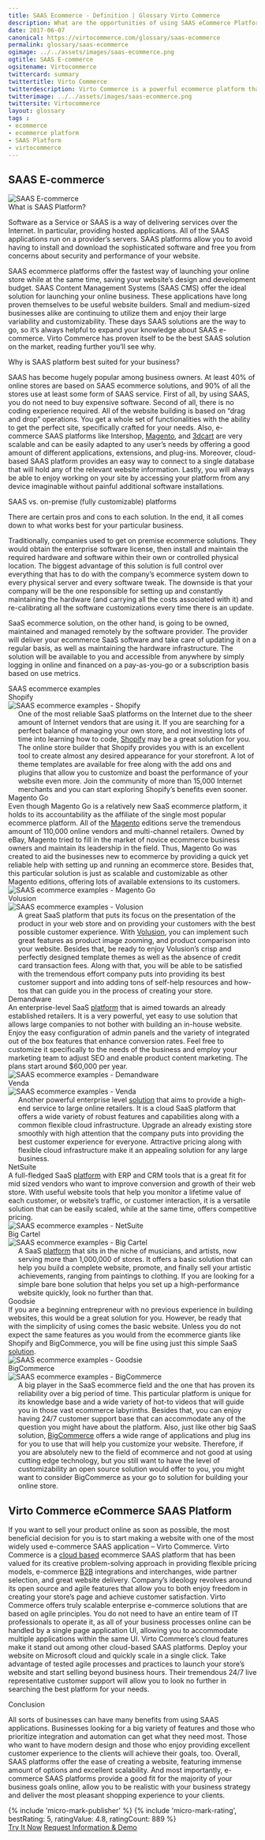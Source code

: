 ```yaml
--- 
title: SAAS Ecommerce - Definition | Glossary Virto Commerce
description: What are the opportunities of using SAAS eCommerce Platforms? Learn more in our ecommerce SAAS article.
date: 2017-06-07 
canonical: https://virtocommerce.com/glossary/saas-ecommerce
permalink: glossary/saas-ecommerce
ogimage: ../../assets/images/saas-ecommerce.png
ogtitle: SAAS E-commerce
ogsitename: Virtocommerce
twittercard: summary
twittertitle: Virto Commerce
twitterdescription: Virto Commerce is a powerful ecommerce platform that includes everything you need to create an online store and sell online. Try it free with Free Community License
twitterimage: ../../assets/images/saas-ecommerce.png
twittersite: Virtocommerce
layout: glossary
tags : 
- ecommerce
- ecommerce platform
- SAAS Platform
- virtocommerce 
---
```

<section itemscope itemtype="http://schema.org/Article">
    <meta itemprop="author" content="Virtocommerce">
    <meta itemprop="datePublished" content="2017-09-06">
    <meta itemprop="dateModified" content="2018-02-22">
    <div itemprop="articleBody" class="business-cnt">
        <div itemprop="mainEntityOfPage" class="head __cart">
            <h1 itemprop="headline" class="title">SAAS E-commerce</h1>
        </div>
        <span itemprop="image" itemscope itemtype="https://schema.org/ImageObject">
            <img itemprop="url contentUrl" alt="SAAS E-commerce" src="assets/images/saas-ecommerce.png" />
            <meta itemprop="width" content="500">
            <meta itemprop="height" content="334">
        </span>
        <div class="section-title">What is SAAS Platform?</div>
        <p class="text">
            Software as a Service or SAAS is a way of delivering services over the Internet. In particular, providing hosted applications. All of the SAAS applications run on a provider’s servers. SAAS platforms allow you to avoid having to install and download the sophisticated software and free you from concerns about security and performance of your website.
        </p>
        <p class="text">
            SAAS ecommerce platforms offer the fastest way of launching your online store while at the same time, saving your website’s design and development budget. SAAS Content Management Systems (SAAS CMS) offer the ideal solution for launching your online business. These applications have long proven themselves to be useful website builders. Small and medium-sized businesses alike are continuing to utilize them and enjoy their large variability and customizability. These days SAAS solutions are the way to go, so it’s always helpful to expand your knowledge about SAAS e-commerce. Virto Commerce has proven itself to be the best SAAS solution on the market, reading further you’ll see why.
        </p>
        <div class="section-title">Why is SAAS platform best suited for your business?</div>
        <p class="text">
            SAAS has become hugely popular among business owners. At least 40% of online stores are based on SAAS ecommerce solutions, and 90% of all the stores use at least some form of SAAS service. First of all, by using SAAS, you do not need to buy expensive software. Second of all, there is no coding experience required. All of the website building is based on “drag and drop” operations. You get a whole set of functionalities with the ability to get the perfect site, specifically crafted for your needs. Also, e-commerce SAAS platforms like Intershop, <a href="{{ '/glossary/magento-alternatives' | absolute_url }}">Magento</a>, and <a href="{{ '/glossary/3dcart-alternatives' | absolute_url }}">3dcart</a> are very scalable and can be easily adapted to any user’s needs by offering a good amount of different applications, extensions, and plug-ins. Moreover, cloud-based SAAS platform provides an easy way to connect to a single database that will hold any of the relevant website information. Lastly, you will always be able to enjoy working on your site by accessing your platform from any device imaginable without painful additional software installations.
        </p>
        <div class="section-title">SAAS vs. on-premise (fully customizable) platforms</div>
        <p class="text">
            There are certain pros and cons to each solution. In the end, it all comes down to what works best for your particular business.
        </p>
        <p class="text">
            Traditionally, companies used to get on premise ecommerce solutions. They would obtain the enterprise software license, then install and maintain the required hardware and software within their own or controlled physical location. The biggest advantage of this solution is full control over everything that has to do with the company’s ecommerce system down to every physical server and every software tweak. The downside is that your company will be the one responsible for setting up and constantly maintaining the hardware (and carrying all the costs associated with it) and re-calibrating all the software customizations every time there is an update.
        </p>
        <p class="text">
            SaaS ecommerce solution, on the other hand, is going to be owned, maintained and managed remotely by the software provider. The provider will deliver your ecommerce SaaS software and take care of updating it on a regular basis, as well as maintaining the hardware infrastructure. The solution will be available to you and accessible from anywhere by simply logging in online and financed on a pay-as-you-go or a subscription basis based on use metrics.
        </p>
        <div class="section-title">SAAS ecommerce examples</div>
        <div class="section-title-h4">Shopify</div>
        <div class="row">
            <div class="col-md-4">
                <img alt="SAAS ecommerce examples - Shopify" src="assets/images/screen-shopify.jpg" />
            </div>
            <div class="col-md text" style="margin-top: 0; padding-left: 20px;">
                One of the most reliable SaaS platforms on the Internet due to the sheer amount of Internet vendors that are using it. If you are searching for a perfect balance of managing your own store, and not investing lots of time into learning how to code, <a href="{{ '/glossary/shopify-alternatives' | absolute_url }}">Shopify</a> may be a great solution for you. The online store builder that Shopify provides you with is an excellent tool to create almost any desired appearance for your storefront. A lot of theme templates are available for free along with the add ons and plugins that allow you to customize and boast the performance of your website even more. Join the community of more than 15,000 Internet merchants and you can start exploring Shopify’s benefits even sooner.
            </div>
        </div>
        <div class="section-title-h4">Magento Go</div>
        <div class="row">
            <div class="col-md text">
                Even though Magento Go is a relatively new SaaS ecommerce platform, it holds to its accountability as the affiliate of the single most popular ecommerce platform. All of the <a href="{{ '/glossary/magento-alternatives' | absolute_url }}">Magento</a> editions serve the tremendous amount of 110,000 online vendors and multi-channel retailers. Owned by eBay, Magento tried to fill in the market of novice ecommerce business owners and maintain its leadership in the field. Thus, Magento Go was created to aid the businesses new to ecommerce by providing a quick yet reliable help with setting up and running an ecommerce store. Besides that, this particular solution is just as scalable and customizable as other Magento editions, offering lots of available extensions to its customers.
            </div>
            <div class="col-md-4">
                <img alt="SAAS ecommerce examples - Magento Go" src="assets/images/magento-1.jpg" />
            </div>
        </div>
        <div class="section-title-h4">Volusion</div>
        <div class="row">
            <div class="col-md-4">
                <img alt="SAAS ecommerce examples - Volusion" src="assets/images/volusion.jpg" />
            </div>
            <div class="col-md text" style="margin-top: 0; padding-left: 20px;">
                A great SaaS platform that puts its focus on the presentation of the product in your web store and on providing your customers with the best possible customer experience. With <a href="https://www.volusion.com/" rel="nofollow">Volusion</a>, you can implement such great features as product image zooming, and product comparison into your website. Besides that, be ready to enjoy Volusion’s crisp and perfectly designed template themes as well as the absence of credit card transaction fees. Along with that, you will be able to be satisfied with the tremendous effort company puts into providing its best customer support and into adding tons of self-help resources and how-tos that can guide you in the process of creating your store.
            </div>
        </div>
        <div class="section-title-h4">Demandware</div>
        <div class="row">
            <div class="col-md text">
                An enterprise-level SaaS <a href="https://www.demandware.com/" rel="nofollow">platform</a> that is aimed towards an already established retailers. It is a very powerful, yet easy to use solution that allows large companies to not bother with building an in-house website. Enjoy the easy configuration of admin panels and the variety of integrated out of the box features that enhance conversion rates. Feel free to customize it specifically to the needs of the business and employ your marketing team to adjust SEO and enable product content marketing. The plans start around $60,000 per year.
            </div>
            <div class="col-md-4">
                <img alt="SAAS ecommerce examples - Demandware" src="assets/images/demandware.jpg" />
            </div>
        </div>
        <div class="section-title-h4">Venda</div>
        <div class="row">
            <div class="col-md-4">
                <img alt="SAAS ecommerce examples - Venda" src="assets/images/venda.jpg" />
            </div>
            <div class="col-md text" style="margin-top: 0; padding-left: 20px;">
                Another powerful enterprise level <a href="http://www.venda.com/" rel="nofollow">solution</a> that aims to provide a high-end service to large online retailers. It is a cloud SaaS platform that offers a wide variety of robust features and capabilities along with a common flexible cloud infrastructure. Upgrade an already existing store smoothly with high attention that the company puts into providing the best customer experience for everyone. Attractive pricing along with flexible cloud infrastructure make it an appealing solution for any large business.
            </div>
        </div>
        <div class="section-title-h4">NetSuite </div>
        <div class="row">
            <div class="col-md text">
                A full-fledged SaaS <a href="http://www.netsuite.com/portal/home.shtml" rel="nofollow">platform</a> with ERP and CRM tools that is a great fit for mid sized vendors who want to improve conversion and growth of their web store. With useful website tools that help you monitor a lifetime value of each customer, or website’s traffic, or customer interaction, it is a versatile solution that can be easily scaled, while at the same time, offers competitive pricing.
            </div>
            <div class="col-md-4">
                <img alt="SAAS ecommerce examples - NetSuite" src="assets/images/netsuite.jpg" />
            </div>
        </div>
        <div class="section-title-h4">Big Cartel</div>
        <div class="row">
            <div class="col-md-4">
                <img alt="SAAS ecommerce examples - Big Cartel" src="assets/images/bigcartel.jpg" />
            </div>
            <div class="col-md text" style="margin-top: 0; padding-left: 20px;">
                A SaaS <a href="https://www.bigcartel.com/" rel="nofollow">platform</a> that sits in the niche of musicians, and artists, now serving more than 1,000,000 of stores. It offers a basic solution that can help you build a complete website, promote, and finally sell your artistic achievements, ranging from paintings to clothing. If you are looking for a simple bare bone solution that helps you set up a high-performance website quickly, look no further than that.
            </div>
        </div>
        <div class="section-title-h4">Goodsie</div>
        <div class="row">
            <div class="col-md text">
                If you are a beginning entrepreneur with no previous experience in building websites, this would be a great solution for you. However, be ready that with the simplicity of using comes the basic website. Unless you do not expect the same features as you would from the ecommerce giants like Shopify and BigCommerce, you will be fine using just this simple SaaS <a href="http://goodsie.com/" rel="nofollow">solution</a>.
            </div>
            <div class="col-md-4">
                <img alt="SAAS ecommerce examples - Goodsie" src="assets/images/goodsie.jpg" />
            </div>
        </div>
        <div class="section-title-h4">BigCommerce</div>
        <div class="row">
            <div class="col-md-4">
                <img alt="SAAS ecommerce examples - BigCommerce" src="assets/images/big-commerce-screen.jpg" />
            </div>
            <div class="col-md text" style="margin-top: 0; padding-left: 20px;">
                A big player in the SaaS ecommerce field and the one that has proven its reliability over a big period of time. This particular platform is unique for its knowledge base and a wide variety of hot-to videos that will guide you in those vast ecommerce labyrinths. Besides that, you can enjoy having 24/7 customer support base that can accommodate any of the question you might have about the platform. Also, just like other big SaaS solution, <a href="https://www.bigcommerce.com/" rel="nofollow">BigCommerce</a> offers a wide range of applications and plug ins for you to use that will help you customize your website. Therefore, if you are absolutely new to the field of ecommerce and not good at using cutting edge technology, but you still want to have the level of customizability an open source solution would offer to you, you might want to consider BigCommerce as your go to solution for building your online store.
            </div>
        </div>
        <h2>Virto Commerce eCommerce SAAS Platform</h2>
        <p class="text">
            If you want to sell your product online as soon as possible, the most beneficial decision for you is to start making a website with one of the most widely used e-commerce SAAS application – Virto Commerce. Virto Commerce is a <a href="{{ '/glossary/cloud-ecommerce-solution' | absolute_url }}">cloud based</a> ecommerce SAAS platform that has been valued for its creative problem-solving approach in providing flexible pricing models, e-commerce <a href="{{ '/b2b-ecommerce-platform' | absolute_url }}">B2B</a> integrations and interchanges, wide partner selection, and great website delivery. Company’s ideology revolves around its open source and agile features that allow you to both enjoy freedom in creating your store’s page and achieve customer satisfaction. Virto Commerce offers truly scalable enterprise e-commerce solutions that are based on agile principles. You do not need to have an entire team of IT professionals to operate it, as all of your business processes online can be handled by a single page application UI, allowing you to accommodate multiple applications within the same UI. Virto Commerce’s cloud features make it stand out among other cloud-based SAAS platforms. Deploy your website on Microsoft cloud and quickly scale in a single click. Take advantage of tested agile processes and practices to launch your store’s website and start selling beyond business hours. Their tremendous 24/7 live representative customer support will allow you to look no further in searching the best platform for your needs.
        </p>
        <div class="section-title">Conclusion</div>
        <p class="text">
            All sorts of businesses can have many benefits from using SAAS applications. Businesses looking for a big variety of features and those who prioritize integration and automation can get what they need most. Those who want to have modern design and those who enjoy providing excellent customer experience to the clients will achieve their goals, too. Overall, SAAS platforms offer the ease of creating a website, featuring immense amount of options and excellent scalability. And most importantly, e-commerce SAAS platforms provide a good fit for the majority of your business goals online, allow you to be realistic with your business strategy and deliver the most pleasant shopping experience to your clients.
        </p>
        {% include 'micro-mark-publisher' %}
        {% include 'micro-mark-rating', bestRating: 5, ratingValue: 4.8, ratingCount: 889 %}
        <div class="actions">
            <a class="btn btn--orange" href="/try-now">Try It Now</a>
            <a class="btn btn--orange" href="/contact-us">Request Information & Demo</a>
        </div>
    </div>
</section>